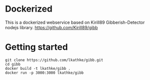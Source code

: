 # Dockerized
This is a dockerized webservice based on Kirill89 Gibberish-Detector nodejs library.
https://github.com/Kirill89/gibb

# Getting started
```shell
git clone https://github.com/lkathke/gibb.git
cd gibb
docker build -t lkathke/gibb .
docker run -p 3000:3000 lkathke/gibb
```

